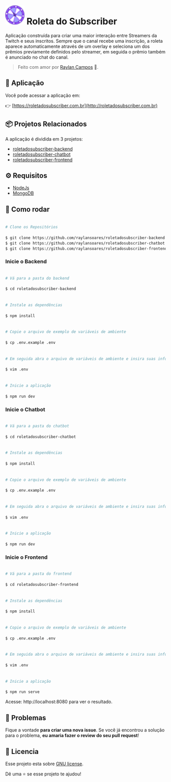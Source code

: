 # <img src="https://raw.githubusercontent.com/raylansoares/roletadosubscriber-frontend/master/src/assets/images/logo_small.svg"> Roleta do Subscriber

Aplicação construída para criar uma maior interação entre Streamers da Twitch e seus inscritos. Sempre que o canal recebe uma inscrição, a roleta aparece automaticamente através de um overlay e seleciona um dos prêmios previamente definidos pelo streamer, em seguida o prêmio também é anunciado no chat do canal.

> Feito com amor por [Raylan Campos](https://github.com/raylansoares) 🚀.

## :eyes: Aplicação
Você pode acessar a aplicação em:

👉 [https://roletadosubscriber.com.br](http://roletadosubscriber.com.br)

## 📦 Projetos Relacionados

A aplicação é dividida em 3 projetos:
* [roletadosubscriber-backend](https://github.com/raylansoares/roletadosubscriber-backend)
* [roletadosubscriber-chatbot](https://github.com/raylansoares/roletadosubscriber-chatbot)
* [roletadosubscriber-frontend](https://github.com/raylansoares/roletadosubscriber-frontend)


## ⚙️ Requisitos

* [NodeJs](https://nodejs.org/en/)
* [MongoDB](https://www.mongodb.com/)

## :construction_worker: Como rodar

```bash

# Clone os Repositórios

$ git clone https://github.com/raylansoares/roletadosubscriber-backend
$ git clone https://github.com/raylansoares/roletadosubscriber-chatbot
$ git clone https://github.com/raylansoares/roletadosubscriber-frontend

```

###  Inicie o Backend

```bash

# Vá para a pasta do backend

$ cd roletadosubscriber-backend


# Instale as dependências

$ npm install


# Copie o arquivo de exemplo de variáveis de ambiente

$ cp .env.example .env


# Em seguida abra o arquivo de variáveis de ambiente e insira suas informações

$ vim .env


# Inicie a aplicação

$ npm run dev

```

###  Inicie o Chatbot

```bash

# Vá para a pasta do chatbot

$ cd roletadosubscriber-chatbot


# Instale as dependências

$ npm install


# Copie o arquivo de exemplo de variáveis de ambiente

$ cp .env.example .env


# Em seguida abra o arquivo de variáveis de ambiente e insira suas informações

$ vim .env


# Inicie a aplicação

$ npm run dev

```

### Inicie o Frontend

```bash

# Vá para a pasta do frontend

$ cd roletadosubscriber-frontend


# Instale as dependências

$ npm install


# Copie o arquivo de exemplo de variáveis de ambiente

$ cp .env.example .env


# Em seguida abra o arquivo de variáveis de ambiente e insira suas informações

$ vim .env


# Inicie a aplicação

$ npm run serve

```
Acesse: http://localhost:8080 para ver o resultado.

## :bug: Problemas

Fique a vontade **para criar uma nova issue**. Se você já encontrou a solução para o problema, **eu amaria fazer o review do seu pull request**!

## :closed_book: Licencia

Esse projeto esta sobre [GNU license](./LICENSE).

Dê uma ⭐️ se esse projeto te ajudou!
